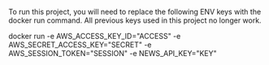 To run this project, you will need to replace the following ENV keys with the docker run command. All previous keys used in this project no longer work.

docker run -e AWS_ACCESS_KEY_ID="ACCESS" -e AWS_SECRET_ACCESS_KEY="SECRET" -e AWS_SESSION_TOKEN="SESSION" -e NEWS_API_KEY="KEY"
